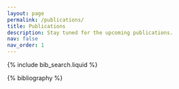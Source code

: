 ```yaml
---
layout: page
permalink: /publications/
title: Publications
description: Stay tuned for the upcoming publications.
nav: false
nav_order: 1
---
```


{% include bib_search.liquid %}

<div class="publications">

{% bibliography %}

</div> 
